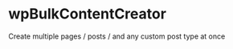 wpBulkContentCreator
====================

Create multiple pages / posts / and any custom post type at once